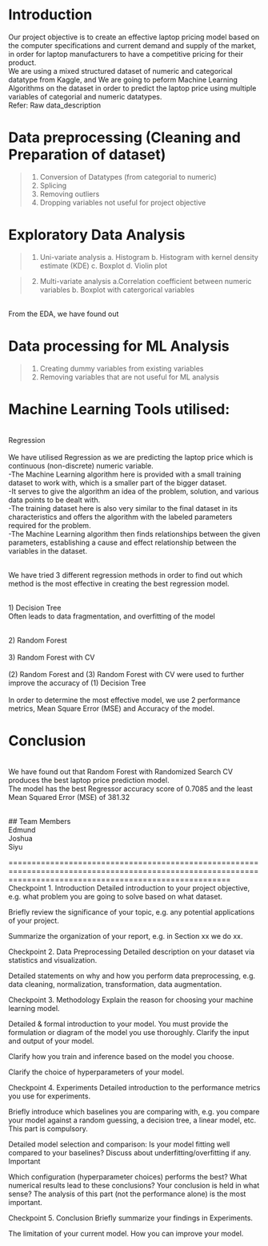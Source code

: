 # Introduction
Our project objective is to create an effective laptop pricing model based on the computer specifications and current demand and supply of the market, in order for laptop manufacturers to have a competitive pricing for their product. <br />
We are using a mixed structured dataset of numeric and categorical datatype from Kaggle, and We are going to peform Machine Learning Algorithms on the dataset in order to predict the laptop price using multiple variables of categorial and numeric datatypes. <br />
  Refer: Raw data_description <br />

# Data preprocessing (Cleaning and Preparation of dataset) 
>1) Conversion of Datatypes (from categorial to numeric)
>2) Splicing
>3) Removing outliers
>4) Dropping variables not useful for project objective

# Exploratory Data Analysis
>1) Uni-variate analysis
> a. Histogram
> b. Histogram with kernel density estimate (KDE)
> c. Boxplot
> d. Violin plot
  
>2) Multi-variate analysis
> a.Correlation coefficient between numeric variables
> b. Boxplot with catergorical variables
  
<br />From the EDA, we have found out 

# Data processing for ML Analysis
>1. Creating dummy variables from existing variables
>2. Removing variables that are not useful for ML analysis

# Machine Learning Tools utilised:
<br />Regression
<br />
<br />We have utilised Regression as we are predicting the laptop price which is continuous (non-discrete) numeric variable.
<br />-The Machine Learning algorithm here is provided with a small training dataset to work with, which is a smaller part of the bigger dataset.
<br />-It serves to give the algorithm an idea of the problem, solution, and various data points to be dealt with.
<br />-The training dataset here is also very similar to the final dataset in its characteristics and offers the algorithm with the labeled parameters required for the problem.
<br />-The Machine Learning algorithm then finds relationships between the given parameters, establishing a cause and effect relationship between the variables in the dataset.

<br />We have tried 3 different regression methods in order to find out which method is the most effective in creating the best regression model.

<br />1) Decision Tree
<br />Often leads to data fragmentation, and overfitting of the model

<br />2) Random Forest
<br />
<br />3) Random Forest with CV
<br />
<br />(2) Random Forest and (3) Random Forest with CV were used to further improve the accuracy of (1) Decision Tree
<br />
<br />In order to determine the most effective model, we use 2 performance metrics, Mean Square Error (MSE) and Accuracy of the model.


# Conclusion
<br />We have found out that Random Forest with Randomized Search CV produces the best laptop price prediction model.
<br />The model has the best Regressor accuracy score of 0.7085 and the least Mean Squared Error (MSE) of 381.32

<br />
## Team Members
<br /> Edmund
<br /> Joshua
<br /> Siyu
<br />

============================================================================================================================================================  
Checkpoint 1. Introduction Detailed introduction to your project objective, e.g. what problem you are going to solve based on what dataset.

Briefly review the significance of your topic, e.g. any potential applications of your project.

Summarize the organization of your report, e.g. in Section xx we do xx.

Checkpoint 2. Data Preprocessing Detailed description on your dataset via statistics and visualization.

Detailed statements on why and how you perform data preprocessing, e.g. data cleaning, normalization, transformation, data augmentation.

Checkpoint 3. Methodology Explain the reason for choosing your machine learning model.

Detailed & formal introduction to your model. You must provide the formulation or diagram of the model you use thoroughly. Clarify the input and output of your model.

Clarify how you train and inference based on the model you choose.

Clarify the choice of hyperparameters of your model.

Checkpoint 4. Experiments Detailed introduction to the performance metrics you use for experiments.

Briefly introduce which baselines you are comparing with, e.g. you compare your model against a random guessing, a decision tree, a linear model, etc. This part is compulsory.

Detailed model selection and comparison: Is your model fitting well compared to your baselines? Discuss about underfitting/overfitting if any. Important

Which configuration (hyperparameter choices) performs the best? What numerical results lead to these conclusions? Your conclusion is held in what sense? The analysis of this part (not the performance alone) is the most important.

Checkpoint 5. Conclusion Briefly summarize your findings in Experiments.

The limitation of your current model. How you can improve your model.
